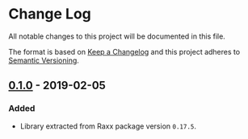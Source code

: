 # Change Log
All notable changes to this project will be documented in this file.

The format is based on [Keep a Changelog](http://keepachangelog.com/)
and this project adheres to [Semantic Versioning](http://semver.org/).

## [0.1.0](https://github.com/CrowdHailer/raxx/tree/0.17.6) - 2019-02-05

### Added

- Library extracted from Raxx package version `0.17.5`.
